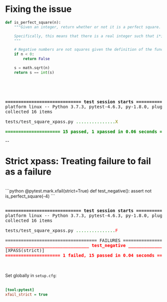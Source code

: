 # Fixing the issue

```python
def is_perfect_square(n):
    """Given an integer, return whether or not it is a perfect square.

    Specifically, this means that there is a real integer such that i*i == n
    """

    # Negative numbers are not squares given the definition of the function
    if n < 0:
        return False

    s = math.sqrt(n)
    return s == int(s)
```
<br/><br/>

<pre><tt class="hljs">
<span style="font-weight:bold;">============================= test session starts ==============================</span>
platform linux -- Python 3.7.3, pytest-4.6.3, py-1.8.0, pluggy-0.12.0
collected 16 items

tests/test_square_xpass.py <span style="color:green;">.</span><span style="color:green;">.</span><span style="color:green;">.</span><span style="color:green;">.</span><span style="color:green;">.</span><span style="color:green;">.</span><span style="color:green;">.</span><span style="color:green;">.</span><span style="color:green;">.</span><span style="color:green;">.</span><span style="color:green;">.</span><span style="color:green;">.</span><span style="color:green;">.</span><span style="color:green;">.</span><span style="color:green;">.</span><span style="color:olive;">X</span><span style="color:teal;">                              [100%]</span>

<span style="color:green;"></span><span style="color:green;font-weight:bold;">===================== 15 passed, 1 xpassed in 0.06 seconds =====================</span>
</tt></pre>

--

# Strict xpass: Treating failure to fail as a failure
<br/>
```python
@pytest.mark.xfail(strict=True)
def test_negative():
    assert not is_perfect_square(-4)
```
<br/>

<pre><tt class="hljs">
<span style="font-weight:bold;">============================= test session starts ==============================</span>
platform linux -- Python 3.7.3, pytest-4.6.3, py-1.8.0, pluggy-0.12.0
collected 16 items

tests/test_square_xpass.py <span style="color:green;">.</span><span style="color:green;">.</span><span style="color:green;">.</span><span style="color:green;">.</span><span style="color:green;">.</span><span style="color:green;">.</span><span style="color:green;">.</span><span style="color:green;">.</span><span style="color:green;">.</span><span style="color:green;">.</span><span style="color:green;">.</span><span style="color:green;">.</span><span style="color:green;">.</span><span style="color:green;">.</span><span style="color:green;">.</span><span style="color:red;">F</span><span style="color:teal;">                              [100%]</span>

=================================== FAILURES ===================================
<span style="color:red;"></span><span style="color:red;font-weight:bold;">________________________________ test_negative _________________________________</span>
[XPASS(strict)] 
<span style="color:red;"></span><span style="color:red;font-weight:bold;">===================== 1 failed, 15 passed in 0.04 seconds ======================</span>
</tt></pre>
<br/><br/>
Set globally in `setup.cfg`:<br/><br/>

```ini
[tool:pytest]
xfail_strict = true
```
